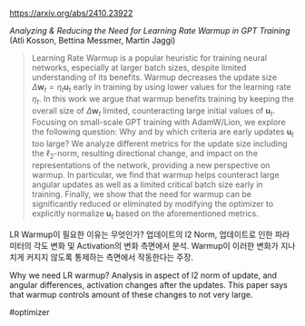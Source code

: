 https://arxiv.org/abs/2410.23922

*Analyzing & Reducing the Need for Learning Rate Warmup in GPT Training* (Atli Kosson, Bettina Messmer, Martin Jaggi)

> Learning Rate Warmup is a popular heuristic for training neural networks, especially at larger batch sizes, despite limited understanding of its benefits. Warmup decreases the update size $\Delta \mathbf{w}_t = \eta_t \mathbf{u}_t$ early in training by using lower values for the learning rate $\eta_t$. In this work we argue that warmup benefits training by keeping the overall size of $\Delta \mathbf{w}_t$ limited, counteracting large initial values of $\mathbf{u}_t$. Focusing on small-scale GPT training with AdamW/Lion, we explore the following question: Why and by which criteria are early updates $\mathbf{u}_t$ too large? We analyze different metrics for the update size including the $\ell_2$-norm, resulting directional change, and impact on the representations of the network, providing a new perspective on warmup. In particular, we find that warmup helps counteract large angular updates as well as a limited critical batch size early in training. Finally, we show that the need for warmup can be significantly reduced or eliminated by modifying the optimizer to explicitly normalize $\mathbf{u}_t$ based on the aforementioned metrics.

LR Warmup이 필요한 이유는 무엇인가? 업데이트의 l2 Norm, 업데이트로 인한 파라미터의 각도 변화 및 Activation의 변화 측면에서 분석. Warmup이 이러한 변화가 지나치게 커지지 않도록 통제하는 측면에서 작동한다는 주장.

<english>
Why we need LR warmup? Analysis in aspect of l2 norm of update, and angular differences, activation changes after the updates. This paper says that warmup controls amount of these changes to not very large.
</english>

#optimizer 